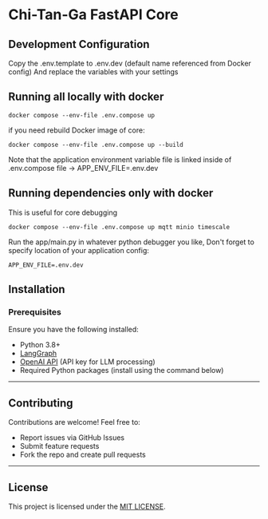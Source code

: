 # Chi-Tan-Ga FastAPI Core

## Development Configuration

Copy the .env.template to .env.dev (default name referenced from Docker config) 
And replace the variables with your settings

## Running all locally with docker
```
docker compose --env-file .env.compose up
```
if you need rebuild Docker image of core:
```
docker compose --env-file .env.compose up --build
```
Note that the application environment variable file is linked inside of .env.compose file -> APP_ENV_FILE=.env.dev
## Running dependencies only with docker
This is useful for core debugging
```
docker compose --env-file .env.compose up mqtt minio timescale
```

Run the app/main.py in whatever python debugger you like,
Don't forget to specify location of your application config:
```
APP_ENV_FILE=.env.dev
```

## Installation
### Prerequisites
Ensure you have the following installed:
- Python 3.8+
- [LangGraph](https://github.com/langchain-ai/langgraph)
- [OpenAI API](https://openai.com/) (API key for LLM processing)
- Required Python packages (install using the command below)

---
## Contributing
Contributions are welcome! Feel free to:
- Report issues via GitHub Issues
- Submit feature requests
- Fork the repo and create pull requests

---
## License
This project is licensed under the [MIT LICENSE](https://mit-license.org/).

